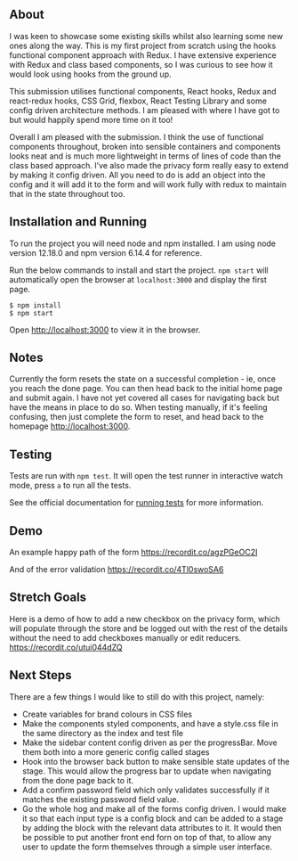 ## About

I was keen to showcase some existing skills whilst also learning some new ones along the way. This is my first project from scratch using the hooks functional component approach with Redux. I have extensive experience with Redux and class based components, so I was curious to see how it would look using hooks from the ground up.

This submission utilises functional components, React hooks, Redux and react-redux hooks, CSS Grid, flexbox, React Testing Library and some config driven architecture methods. I am pleased with where I have got to but would happily spend more time on it too!

Overall I am pleased with the submission. I think the use of functional components throughout, broken into sensible containers and components looks neat and is much more lightweight in terms of lines of code than the class based approach. I’ve also made the privacy form really easy to extend by making it config driven. All you need to do is add an object into the config and it will add it to the form and will work fully with redux to maintain that in the state throughout too.

## Installation and Running
To run the project you will need node and npm installed. I am using node version 12.18.0 and npm version 6.14.4 for reference.

Run the below commands to install and start the project. `npm start` will automatically open the browser at `localhost:3000` and display the first page.

```
$ npm install
$ npm start
```

Open [http://localhost:3000](http://localhost:3000) to view it in the browser.

## Notes
Currently the form resets the state on a successful completion - ie, once you reach the done page. You can then head back to the initial home page and submit again. I have not yet covered all cases for navigating back but have the means in place to do so. When testing manually, if it's feeling confusing, then just complete the form to reset, and head back to the homepage [http://localhost:3000](http://localhost:3000).

## Testing
Tests are run with `npm test`. It will open the test runner in interactive watch mode, press `a` to run all the tests.

See the official documentation for [running tests](https://facebook.github.io/create-react-app/docs/running-tests) for more information.

## Demo
An example happy path of the form
https://recordit.co/agzPGeOC2I

And of the error validation
https://recordit.co/4Tl0swoSA6

## Stretch Goals
Here is a demo of how to add a new checkbox on the privacy form, which will populate through the store and be logged out with the rest of the details without the need to add checkboxes manually or edit reducers.
https://recordit.co/utui044dZQ

## Next Steps
There are a few things I would like to still do with this project, namely:

- Create variables for brand colours in CSS files
- Make the components styled components, and have a style.css file in the same directory as the index and test file
- Make the sidebar content config driven as per the progressBar. Move them both into a more generic config called stages
- Hook into the browser back button to make sensible state updates of the stage. This would allow the progress bar to update when navigating from the done page back to it.
- Add a confirm password field which only validates successfully if it matches the existing password field value.
- Go the whole hog and make all of the forms config driven. I would make it so that each input type is a config block and can be added to a stage by adding the block with the relevant data attributes to it. It would then be possible to put another front end forn on top of that, to allow any user to update the form themselves through a simple user interface.
